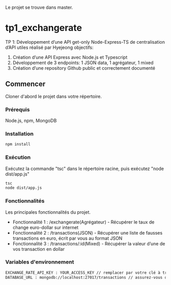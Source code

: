 Le projet se trouve dans master.

# tp1_exchangerate
TP 1: Développement d’une API get-only Node-Express-TS de centralisation d’API utiles
réalisé par Hyejeong
objectifs: 
  1. Création d’une API Express avec Node.js et Typescript
  2. Développement de 3 endpoints: 1 JSON data, 1 agrégateur, 1 mixed
  3. Création d’une repository Github public et correctement documenté

## Commencer
Cloner d'abord le projet dans votre répertoire.

### Prérequis
Node.js, npm, MongoDB

### Installation
```bash
npm install
```

### Exécution
Exécutez la commande "tsc" dans le répertoire racine, puis exécutez "node dist/app.js"

```bash
tsc
node dist/app.js
```

### Fonctionnalités
Les principales fonctionnalités du projet.

* Fonctionnalité 1 : /exchangerate(Agrégateur) - Récupérer le taux de change euro-dollar sur internet
* Fonctionnalité 2 : /transactions(JSON) - Récupérer une liste de fausses transactions en euro, écrit par vous au format JSON
* Fonctionnalité 3 : /transactions/:id(Mixed) - Récupérer la valeur d’une de vos transaction en dollar

### Variables d'environnement

```bash
EXCHANGE_RATE_API_KEY : YOUR_ACCESS_KEY // remplacer par votre clé à travers https://manage.exchangeratesapi.io
DATABASE_URL : mongodb://localhost:27017/transactions // assurez-vous que vous avez la mongoDB transaction
```


